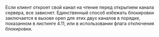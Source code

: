 Если клиент откроет свой канал на чтение перед открытием канала сервера, все зависнет. Единственный способ избежать блокировки заключается в вызове open для этих двух каналов в порядке, показанном в листинге 4.11, или в использовании флага отключения блокировки.
